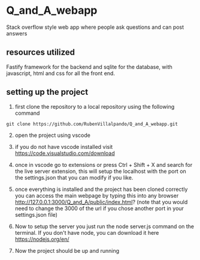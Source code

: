 # Q_and_A_webapp

Stack overflow style web app where people ask questions and can post answers

## resources utilized

Fastify framework for the backend and sqlite for the database, with javascript, html and css for all the front end.

## setting up the project

1. first clone the repository to a local repository using the following command

`git clone https://github.com/RubenVillalpando/Q_and_A_webapp.git`

2. open the project using vscode

3. if you do not have vscode installed visit https://code.visualstudio.com/download

4. once in vscode go to extensions or press Ctrl + Shift + X and search for the live server extension, this will setup the localhost with the port on the settings.json that you can modify if you like.

5. once everything is installed and the project has been cloned correctly you can access the main webpage by typing this into any browser http://127.0.0.1:3000/Q_and_A/public/index.html? 
(note that you would need to change the 3000 of the url if you chose another port in your settings.json file)

6. Now to setup the server you just run the node server.js command on the terminal. If you don't have node, you can download it here https://nodejs.org/en/

7. Now the project should be up and running

